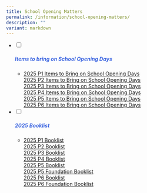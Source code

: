 ```yaml
---
title: School Opening Matters
permalink: /information/school-opening-matters/
description: ""
variant: markdown
---
```

<ul class="jekyllcodex_accordion">
<li>
<input type="checkbox" id="accordion1">
		<label for="accordion1"><h5 style="color:RoyalBlue">Items to bring on School Opening Days</h5></label>
<div>
<ul>
	<li>
<a href="/files/2025%20School%20Opening/2025_P1_Items_to_Bring_on_School_Opening_Days.pdf" target="blank">2025 P1 Items to Bring on School Opening Days </a><br>
<a href="/files/2025%20School%20Opening/2025_P2_Items_to_Bring_on_School_Opening_Days.pdf" target="blank">2025 P2 Items to Bring on School Opening Days</a><br>
<a href="/files/2025%20School%20Opening/2025_P3_Items_to_Bring_on_School_Opening_Days.pdf" target="blank">2025 P3 Items to Bring on School Opening Days</a><br>
<a href="/files/2025%20School%20Opening/2025_P4_Items_to_Bring_on_School_Opening_Days.pdf" target="blank">2025 P4 Items to Bring on School Opening Days</a><br>
<a href="/files/2025%20School%20Opening/2025_P5_Items_to_Bring_on_School_Opening_Days.pdf" target="blank">2025 P5 Items to Bring on School Opening Days</a><br>
<a href="/files/2025%20School%20Opening/2025_P6_Items_to_Bring_on_School_Opening_Days.pdf" target="blank">2025 P6 Items to Bring on School Opening Days</a><br>		
</li>
</ul>
</div>

</li><li>
<input type="checkbox" id="accordion2">
		<label for="accordion2"><h5 style="color:RoyalBlue">2025 Booklist</h5></label><div>
<ul>
	<li>
<a href="/files/2025_P1_Booklist.pdf" target="blank">2025 P1 Booklist</a><br>
<a href="/files/2025%20Booklist/2025_P2_Booklist.pdf" target="blank">2025 P2 Booklist</a><br>
<a href="/files/2025%20Booklist/2025_P3_Booklist.pdf" target="blank">2025 P3 Booklist</a><br>
<a href="/files/2025%20Booklist/2025_P4_Booklist.pdf" target="blank">2025 P4 Booklist</a><br>
<a href="/files/2025%20Booklist/2025_P5_Booklist.pdf" target="blank">2025 P5 Booklist</a><br>
<a href="/files/2025%20Booklist/2025_P5_FDN_Booklist.pdf" target="blank">2025 P5 Foundation Booklist</a><br>
<a href="/files/2025%20Booklist/2025_P6_Booklist.pdf" target="blank">2025 P6 Booklist</a><br>
<a href="/files/2025%20Booklist/2025_P6_FDN_Booklist.pdf" target="blank">2025 P6 Foundation Booklist</a><br>		
</li>
			</ul>
		</div>
		</li></ul>